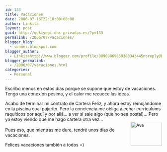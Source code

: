 ```yaml
---
id: 133
title: Vacaciones
date: 2006-07-16T22:10:00+00:00
author: Linkita
layout: post
guid: http://qukiyegi.dns-privadas.es/?p=133
permalink: /2006/07/vacaciones/
blogger_blog:
  - sonnei.blogspot.com
blogger_author:
  - Linkitahttp://www.blogger.com/profile/08969869659383343445noreply@blogger.com
blogger_permalink:
  - /2006/07/vacaciones.html
categories:
  - Personal
---
```

Escribo menos en estos días porque se supone que estoy de vacaciones. Tengo una conexión pésima, y el calor me recuece las ideas.

Acabo de terminar mi contrato de Cartera Feliz, y ahora estoy remojándome en la piscina cual pajarito. Pero la conciencia me obliga a echar currículums raquíticos por aquí y por allá&#8230; a ver si sale algo (que no sea postal)&#8230; Pero ya estoy viendo que me hago cartera otra vez&#8230;  
[<img style="float: right;" src="http://static.flickr.com/51/191130559_45fc2a9aed_t.jpg" alt="Ave" border="0" height="77" width="100" />](http://www.flickr.com/photos/linkita/191130559/ "cuack")  
Pues eso, que mientras me dure, tendré unos dias de vacaciones.

Felices vacaciones también a todos =)